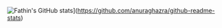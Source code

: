 ![Fathin's GitHub stats](https://github-readme-stats.vercel.app/api?username=Fato07)](https://github.com/anuraghazra/github-readme-stats)
